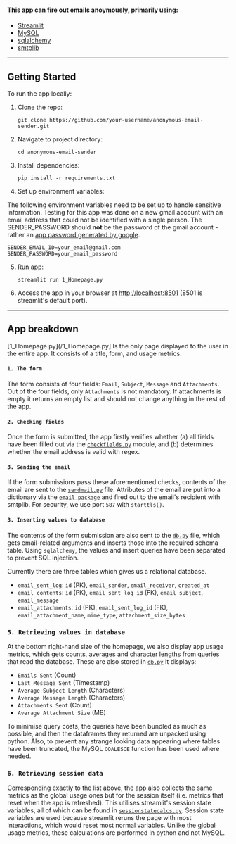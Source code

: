 #### This app can fire out emails anoymously, primarily using:
 - [Streamlit](https://streamlit.io)
 - [MySQL](https://www.mysql.com)
 - [sqlalchemy](https://www.sqlalchemy.org)
 - [smtplib](https://docs.python.org/3/library/smtplib.html)

----

## Getting Started

To run the app locally:

1. Clone the repo:

   ```console
   git clone https://github.com/your-username/anonymous-email-sender.git
   ```

2. Navigate to project directory:

   ```console
   cd anonymous-email-sender
   ```

3. Install dependencies:

   ```console
   pip install -r requirements.txt
   ```

4. Set up environment variables:

  The following environment variables need to be set up to handle sensitive information. Testing for this app was done on a new gmail account with an email address that could not be identified with a single person. The SENDER_PASSWORD should **not** be the password of the gmail account - rather an [app password generated by google](https://support.google.com/mail/answer/185833?hl=en).

   ```env
   SENDER_EMAIL_ID=your_email@gmail.com
   SENDER_PASSWORD=your_email_password
   ```

5. Run app:

   ```console
   streamlit run 1_Homepage.py
   ```

6. Access the app in your browser at [http://localhost:8501](http://localhost:8501) (8501 is streamlit's default port).

---

## App breakdown

[1_Homepage.py](/1_Homepage.py] Is the only page displayed to the user in the entire app. It consists of a title, form, and usage metrics. 

#### `1. The form`

The form consists of four fields: `Email`, `Subject`, `Message` and `Attachments`. Out of the four fields, only `Attachments` is not mandatory. If attachments is empty it returns an empty list and should not change anything in the rest of the app. 

#### `2. Checking fields`

Once the form is submitted, the app firstly verifies whether (a) all fields have been filled out via the [`checkfields.py`](bespokefunctions/checkfields.py) module, and (b) determines whether the email address is valid with regex. 

#### `3. Sending the email`

If the form submissions pass these aforementioned checks, contents of the email are sent to the [`sendmail.py`](bespokefunctions/sendmail.py) file. Attributes of the email are put into a dictionary via the [`email package`](https://python.readthedocs.io/fr/latest/library/email.message.html) and fired out to the email's recipient with smtplib. For security, we use port `587` with `starttls()`.

#### `3. Inserting values to database`

The contents of the form submission are also sent to the [`db.py`](bespokefunctions/db.py) file, which gets email-related arguments and inserts those into the required schema table. Using `sqlalchemy`, the values and insert queries have been separated to prevent SQL injection. 

Currently there are three tables which gives us a relational database.

- `email_sent_log`: `id` (PK), `email_sender`, `email_receiver`, `created_at`
- `email_contents`: `id` (PK), `email_sent_log_id` (FK), `email_subject`, `email_message`
- `email_attachments`: `id` (PK), `email_sent_log_id` (FK), `email_attachment_name`, `mime_type`, `attachment_size_bytes`

### `5. Retrieving values in database`

At the bottom right-hand size of the homepage, we also display app usage metrics, which gets counts, averages and character lengths from queries that read the database. These are also stored in [`db.py`](bespokefunctions/db.py) It displays: 

- `Emails Sent` (Count)
- `Last Message Sent` (Timestamp)
- `Average Subject Length` (Characters)
- `Average Message Length` (Characters)
- `Attachments Sent` (Count)
- `Average Attachment Size` (MB)

To minimise query costs, the queries have been bundled as much as possible, and then the dataframes they returned are unpacked using python. Also, to prevent any strange looking data appearing where tables have been truncated, the MySQL `COALESCE` function has been used where needed. 

### `6. Retrieving session data`

Corresponding exactly to the list above, the app also collects the same metrics as the global usage ones but for the session itself (i.e. metrics that reset when the app is refreshed). This utilises streamlit's session state variables, all of which can be found in [`sessionstatecalcs.py`](bespokefunctions/sessionstatecalcs.py). Session state variables are used because streamlit reruns the page with most interactions, which would reset most normal variables. Unlike the global usage metrics, these calculations are performed in python and not MySQL. 

